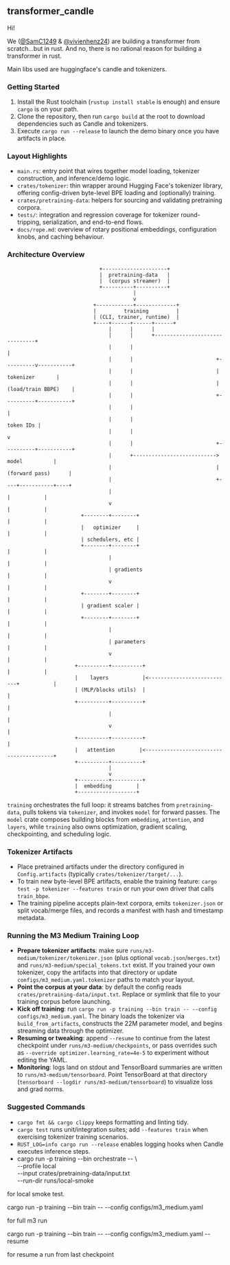 ## transformer_candle

Hi!

We ([@SamC1249](https://github.com/SamC1249) & [@vivienhenz24](https://github.com/vivienhenz24)) are building a transformer from scratch...but in rust. And no, there is no rational reason for building a transformer in rust.

Main libs used are huggingface's candle and tokenizers.



### Getting Started
1. Install the Rust toolchain (`rustup install stable` is enough) and ensure `cargo` is on your path.
2. Clone the repository, then run `cargo build` at the root to download dependencies such as Candle and tokenizers.
3. Execute `cargo run --release` to launch the demo binary once you have artifacts in place.

### Layout Highlights
- `main.rs`: entry point that wires together model loading, tokenizer construction, and inference/demo logic.
- `crates/tokenizer`: thin wrapper around Hugging Face's tokenizer library, offering config-driven byte-level BPE loading and (optionally) training.
- `crates/pretraining-data`: helpers for sourcing and validating pretraining corpora.
- `tests/`: integration and regression coverage for tokenizer round-tripping, serialization, and end-to-end flows.
- `docs/rope.md`: overview of rotary positional embeddings, configuration knobs, and caching behaviour.

### Architecture Overview
```
                              +---------------------+
                              |  pretraining-data   |
                              |  (corpus streamer)  |
                              +----------+----------+
                                         |
                                         v
                            +------------+-------------+
                            |         training         |
                            | (CLI, trainer, runtime)  |
                            +----+------+------+------+
                                 |      |      |
                                 |      |      +-------------------------------+
                                 |      |                                      |
                                 |      |                           +----------v-----------+
                                 |      |                           |      tokenizer       |
                                 |      |                           | (load/train BBPE)    |
                                 |      |                           +----------+-----------+
                                 |      |                                      |
                                 |      |                            token IDs |
                                 |      |                                      v
                                 |      |                           +----------+-----------+
                                 |      +--------------------------->      model          |
                                 |                                  | (forward pass)      |
                                 |                                  +----+-----------+----+
                                 |                                       |           |
                                 v                                       |           |
                        +--------+--------+                              |           |
                        |   optimizer     |                              |           |
                        | schedulers, etc |
                        +--------+--------+                              |           |
                                 |                                       |           |
                                 | gradients                             |           |
                                 v                                       |           |
                        +--------+--------+                              |           |
                        | gradient scaler |                              |           |
                        +--------+--------+                              |           |
                                 |                                       |           |
                                 | parameters                            |           |
                                 v                                       |           |
                      +----------+----------+                            |           |
                      |    layers           |<---------------------------+           |
                      | (MLP/blocks utils)  |                                        |
                      +----------+----------+                                        |
                                 |                                                   |
                                 v                                                   |
                      +----------+----------+                                        |
                      |   attention        |<----------------------------------------+
                      +----------+----------+
                                 |
                                 v
                      +----------+----------+
                      |  embedding        |
                      +-------------------+
```

`training` orchestrates the full loop: it streams batches from `pretraining-data`, pulls tokens via `tokenizer`, and invokes `model` for forward passes. The `model` crate composes building blocks from `embedding`, `attention`, and `layers`, while `training` also owns optimization, gradient scaling, checkpointing, and scheduling logic.

### Tokenizer Artifacts
- Place pretrained artifacts under the directory configured in `Config.artifacts` (typically `crates/tokenizer/target/...`).
- To train new byte-level BPE artifacts, enable the training feature: `cargo test -p tokenizer --features train` or run your own driver that calls `train_bbpe`.
- The training pipeline accepts plain-text corpora, emits `tokenizer.json` or split vocab/merge files, and records a manifest with hash and timestamp metadata.

### Running the M3 Medium Training Loop
- **Prepare tokenizer artifacts**: make sure `runs/m3-medium/tokenizer/tokenizer.json` (plus optional `vocab.json`/`merges.txt`) and `runs/m3-medium/special_tokens.txt` exist. If you trained your own tokenizer, copy the artifacts into that directory or update `configs/m3_medium.yaml.tokenizer` paths to match your layout.
- **Point the corpus at your data**: by default the config reads `crates/pretraining-data/input.txt`. Replace or symlink that file to your training corpus before launching.
- **Kick off training**: run `cargo run -p training --bin train -- --config configs/m3_medium.yaml`. The binary loads the tokenizer via `build_from_artifacts`, constructs the 22M parameter model, and begins streaming data through the optimizer.
- **Resuming or tweaking**: append `--resume` to continue from the latest checkpoint under `runs/m3-medium/checkpoints`, or pass overrides such as `--override optimizer.learning_rate=4e-5` to experiment without editing the YAML.
- **Monitoring**: logs land on stdout and TensorBoard summaries are written to `runs/m3-medium/tensorboard`. Point TensorBoard at that directory (`tensorboard --logdir runs/m3-medium/tensorboard`) to visualize loss and grad norms.

### Suggested Commands
- `cargo fmt && cargo clippy` keeps formatting and linting tidy.
- `cargo test` runs unit/integration suites; add `--features train` when exercising tokenizer training scenarios.
- `RUST_LOG=info cargo run --release` enables logging hooks when Candle executes inference steps.
- cargo run -p training --bin orchestrate -- \        
  --profile local \
  --input crates/pretraining-data/input.txt \
  --run-dir runs/local-smoke

for local smoke test.


 cargo run -p training --bin train -- --config configs/m3_medium.yaml

 for full m3 run

  cargo run -p training --bin train -- --config configs/m3_medium.yaml --resume

  for resume a run from last checkpoint
